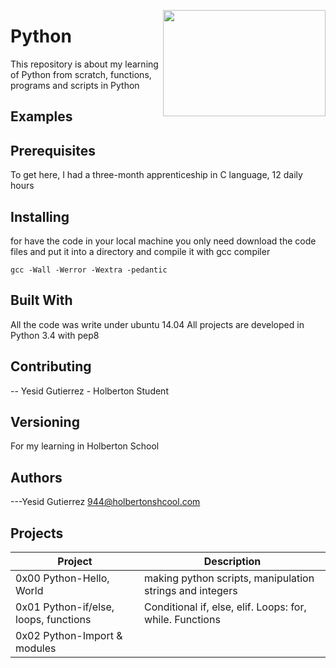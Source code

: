 <p>
<img width="260" height="170" src="https://davidjohncoleman.com/wp-djc/wp-content/uploads/2017/06/HBTN-Borderless-CMYK-Logo-Vertical-Color-Black@1200ppi-300x236.png" align="right" >
</p>





# Python
This repository is about my learning of Python from scratch, functions, programs and scripts in Python
                                                                                
## Examples                                                                     
                                                                                
## Prerequisites
To get here, I had a three-month apprenticeship  in C language, 12 daily hours

## Installing

for have the code in your local machine you only need download the code files and put it into a directory and compile it with gcc compiler 
```
gcc -Wall -Werror -Wextra -pedantic
```
## Built With

All the code was write under ubuntu 14.04
All projects are developed in Python 3.4 with pep8
## Contributing

-- Yesid Gutierrez - Holberton Student                                          

## Versioning

For my learning in Holberton School

## Authors

---Yesid Gutierrez  944@holbertonshcool.com                                    

## Projects

|           Project        |              Description                 |
| ------------------------ | ---------------------------------------- |
|0x00 Python-Hello, World  | making python scripts, manipulation strings and integers|
|0x01 Python-if/else, loops, functions  |Conditional if, else, elif. Loops: for, while. Functions |
|0x02 Python-Import & modules|||                                                                             
